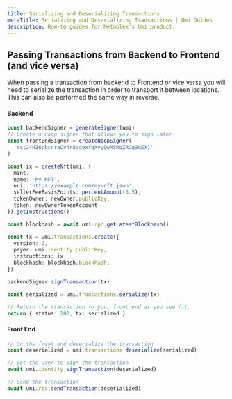 ```yaml
---
title: Serializing and Deserializing Transactions
metaTitle: Serializing and Deserializing Transactions | Umi Guides
description: How-to guides for Metaplex's Umi product.
---
```


## Passing Transactions from Backend to Frontend (and vice versa)

When passing a transaction from backend to Frontend or vice versa you will need to serialize the transaction in order to transport it between locations. This can also be performed the same way in reverse.

#### Backend

```ts
const backendSigner = generateSigner(umi)
// Create a noop signer that allows you to sign later
const frontEndSigner = createNoopSigner(
  'tst24HZ6pbcnraCv4r8acexfgXvyQwMSRgZRCg9gEX1'
)

const ix = createNft(umi, {
  mint,
  name: 'My NFT',
  uri: 'https://example.com/my-nft.json',
  sellerFeeBasisPoints: percentAmount(5.5),
  tokenOwner: newOwner.publicKey,
  token: newOwnerTokenAccount,
}).getInstructions()

const blockhash = await umi.rpc.getLatestBlockhash()

const tx = umi.transactions.create({
  version: 0,
  payer: umi.identity.publicKey,
  instructions: ix,
  blockhash: blockhash.blockhash,
})

backendSigner.signTransaction(tx)

const serialized = umi.transactions.serialize(tx)

// Return the transaction to your front end as you see fit.
return { status: 200, tx: serialized }
```

#### Front End

```ts
// On the front end deserialize the transaction
const deserialized = umi.transactions.deserialize(serialized)

// Get the user to sign the transaction
await umi.identity.signTransaction(deserialized)

// Send the transaction
await umi.rpc.sendTransaction(deserialized)
```

